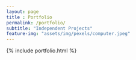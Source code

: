 ```yaml
--- 
layout: page
title : Portfolio 
permalink: /portfolio/
subtitle: "Independent Projects" 
feature-img: "assets/img/pexels/computer.jpeg"
---
```


{% include portfolio.html %}